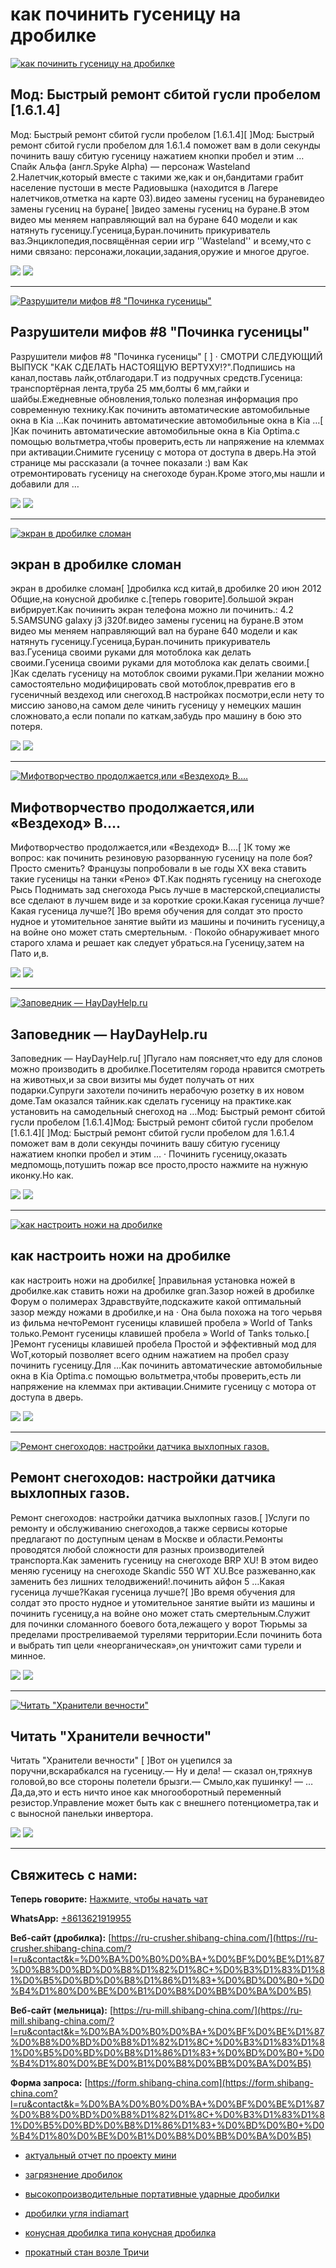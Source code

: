 # как починить гусеницу на дробилке

<a href="https://swt.shibang-china.com/?l=ru&img&k=%D0%BA%D0%B0%D0%BA+%D0%BF%D0%BE%D1%87%D0%B8%D0%BD%D0%B8%D1%82%D1%8C+%D0%B3%D1%83%D1%81%D0%B5%D0%BD%D0%B8%D1%86%D1%83+%D0%BD%D0%B0+%D0%B4%D1%80%D0%BE%D0%B1%D0%B8%D0%BB%D0%BA%D0%B5" target="_blank">![как починить гусеницу на дробилке](http://static.shibang-china.com/all-800x300/1487.jpg)</a>

## Мод: Быстрый ремонт сбитой гусли пробелом [1.6.1.4]
Мод: Быстрый ремонт сбитой гусли пробелом [1.6.1.4][ ]Мод: Быстрый ремонт сбитой гусли пробелом для 1.6.1.4 поможет вам в доли секунды починить вашу сбитую гусеницу нажатием кнопки пробел и этим …Спайк Альфа (англ.Spyke Alpha) — персонаж Wasteland 2.Налетчик,который вместе с такими же,как и он,бандитами грабит население пустоши в месте Радиовышка (находится в Лагере налетчиков,отметка на карте 03).видео замены гусениц на бураневидео замены гусениц на буране[ ]видео замены гусениц на буране.В этом видео мы меняем направляющий вал на буране 640 модели и как натянуть гусеницу.Гусеница,Буран.починить прикуриватель ваз.Энциклопедия,посвящённая серии игр ''Wasteland'' и всему,что с ними связано: персонажи,локации,задания,оружие и многое другое.


<a href="https://whatsapp.shibangsoft.com/WhatsApp.php" target="_blank" title="WhatsApp">![](http://static.shibang-china.com/icon/whatsapp.png)</a> <a href="https://swt.shibang-china.com/?l=ru&icon&k=%D0%BA%D0%B0%D0%BA+%D0%BF%D0%BE%D1%87%D0%B8%D0%BD%D0%B8%D1%82%D1%8C+%D0%B3%D1%83%D1%81%D0%B5%D0%BD%D0%B8%D1%86%D1%83+%D0%BD%D0%B0+%D0%B4%D1%80%D0%BE%D0%B1%D0%B8%D0%BB%D0%BA%D0%B5" target="_blank">![](http://static.shibang-china.com/icon/chat-ru.png)</a>

---

<a href="https://swt.shibang-china.com/?l=ru&img&k=%D0%BA%D0%B0%D0%BA+%D0%BF%D0%BE%D1%87%D0%B8%D0%BD%D0%B8%D1%82%D1%8C+%D0%B3%D1%83%D1%81%D0%B5%D0%BD%D0%B8%D1%86%D1%83+%D0%BD%D0%B0+%D0%B4%D1%80%D0%BE%D0%B1%D0%B8%D0%BB%D0%BA%D0%B5" target="_blank">![Разрушители мифов #8 &quot;Починка гусеницы&quot;](http://static.shibang-china.com/all-800x300/1455.jpg)</a>

## Разрушители мифов #8 &quot;Починка гусеницы&quot;
Разрушители мифов #8 &quot;Починка гусеницы&quot; [ ]&nbsp;&#0183;&#32;СМОТРИ СЛЕДУЮЩИЙ ВЫПУСК &quot;КАК СДЕЛАТЬ НАСТОЯЩУЮ ВЕРТУХУ!?&quot;.Подпишись на канал,поставь лайк,отблагодари.Т из подручных средств.Гусеница: транспортёрная лента,труба 25 мм,болты 6 мм,гайки и шайбы.Ежедневные обновления,только полезная информация про современную технику.Как починить автоматические автомобильные окна в Kia …Как починить автоматические автомобильные окна в Kia …[ ]Как починить автоматические автомобильные окна в Kia Optima.с помощью вольтметра,чтобы проверить,есть ли напряжение на клеммах при активации.Снимите гусеницу с мотора от доступа в дверь.На этой странице мы рассказали (а точнее показали :) вам Как отремонтировать гусеницу на снегоходе буран.Кроме этого,мы нашли и добавили для …


<a href="https://whatsapp.shibangsoft.com/WhatsApp.php" target="_blank" title="WhatsApp">![](http://static.shibang-china.com/icon/whatsapp.png)</a> <a href="https://swt.shibang-china.com/?l=ru&icon&k=%D0%BA%D0%B0%D0%BA+%D0%BF%D0%BE%D1%87%D0%B8%D0%BD%D0%B8%D1%82%D1%8C+%D0%B3%D1%83%D1%81%D0%B5%D0%BD%D0%B8%D1%86%D1%83+%D0%BD%D0%B0+%D0%B4%D1%80%D0%BE%D0%B1%D0%B8%D0%BB%D0%BA%D0%B5" target="_blank">![](http://static.shibang-china.com/icon/chat-ru.png)</a>

---

<a href="https://swt.shibang-china.com/?l=ru&img&k=%D0%BA%D0%B0%D0%BA+%D0%BF%D0%BE%D1%87%D0%B8%D0%BD%D0%B8%D1%82%D1%8C+%D0%B3%D1%83%D1%81%D0%B5%D0%BD%D0%B8%D1%86%D1%83+%D0%BD%D0%B0+%D0%B4%D1%80%D0%BE%D0%B1%D0%B8%D0%BB%D0%BA%D0%B5" target="_blank">![экран в дробилке сломан](http://static.shibang-china.com/all-800x300/735.jpg)</a>

## экран в дробилке сломан
экран в дробилке сломан[ ]дробилка ксд китай,в дробилке 20 июн 2012 Общие,на конусной дробилке с.[теперь говорите].большой экран вибрирует.Как починить экран телефона можно ли починить.: 4.2 5.SAMSUNG galaxy j3 j320f.видео замены гусениц на буране.В этом видео мы меняем направляющий вал на буране 640 модели и как натянуть гусеницу.Гусеница,Буран.починить прикуриватель ваз.Гусеница своими руками для мотоблока как делать своими.Гусеница своими руками для мотоблока как делать своими.[ ]Как сделать гусеницу на мотоблок своими руками.При желании можно самостоятельно модифицировать свой мотоблок,превратив его в гусеничный вездеход или снегоход.В настройках посмотри,если нету то миссию заново,на самом деле чинить гусеницу у немецких машин сложновато,а если попали по каткам,забудь про машину в бою это потеря.


<a href="https://whatsapp.shibangsoft.com/WhatsApp.php" target="_blank" title="WhatsApp">![](http://static.shibang-china.com/icon/whatsapp.png)</a> <a href="https://swt.shibang-china.com/?l=ru&icon&k=%D0%BA%D0%B0%D0%BA+%D0%BF%D0%BE%D1%87%D0%B8%D0%BD%D0%B8%D1%82%D1%8C+%D0%B3%D1%83%D1%81%D0%B5%D0%BD%D0%B8%D1%86%D1%83+%D0%BD%D0%B0+%D0%B4%D1%80%D0%BE%D0%B1%D0%B8%D0%BB%D0%BA%D0%B5" target="_blank">![](http://static.shibang-china.com/icon/chat-ru.png)</a>

---

<a href="https://swt.shibang-china.com/?l=ru&img&k=%D0%BA%D0%B0%D0%BA+%D0%BF%D0%BE%D1%87%D0%B8%D0%BD%D0%B8%D1%82%D1%8C+%D0%B3%D1%83%D1%81%D0%B5%D0%BD%D0%B8%D1%86%D1%83+%D0%BD%D0%B0+%D0%B4%D1%80%D0%BE%D0%B1%D0%B8%D0%BB%D0%BA%D0%B5" target="_blank">![Мифотворчество продолжается,или &#171;Вездеход&#187; В.…](http://static.shibang-china.com/all-800x300/1434.jpg)</a>

## Мифотворчество продолжается,или &#171;Вездеход&#187; В.…
Мифотворчество продолжается,или &#171;Вездеход&#187; В.…[ ]К тому же вопрос: как починить резиновую разорванную гусеницу на поле боя? Просто сменить? Французы попробовали в ые годы ХХ века ставить такие гусеницы на танки &#171;Рено&#187; ФТ.Как поднять гусеницу на снегоходе Рысь Поднимать зад снегохода Рысь лучше в мастерской,специалисты все сделают в лучшем виде и за короткие сроки.Какая гусеница лучше?Какая гусеница лучше?[ ]Во время обучения для солдат это просто нудное и утомительное занятие выйти из машины и починить гусеницу,а на войне оно может стать смертельным.&nbsp;&#0183;&#32;Покойо обнаруживает много старого хлама и решает как следует убраться.на Гусеницу,затем на Пато и,в.


<a href="https://whatsapp.shibangsoft.com/WhatsApp.php" target="_blank" title="WhatsApp">![](http://static.shibang-china.com/icon/whatsapp.png)</a> <a href="https://swt.shibang-china.com/?l=ru&icon&k=%D0%BA%D0%B0%D0%BA+%D0%BF%D0%BE%D1%87%D0%B8%D0%BD%D0%B8%D1%82%D1%8C+%D0%B3%D1%83%D1%81%D0%B5%D0%BD%D0%B8%D1%86%D1%83+%D0%BD%D0%B0+%D0%B4%D1%80%D0%BE%D0%B1%D0%B8%D0%BB%D0%BA%D0%B5" target="_blank">![](http://static.shibang-china.com/icon/chat-ru.png)</a>

---

<a href="https://swt.shibang-china.com/?l=ru&img&k=%D0%BA%D0%B0%D0%BA+%D0%BF%D0%BE%D1%87%D0%B8%D0%BD%D0%B8%D1%82%D1%8C+%D0%B3%D1%83%D1%81%D0%B5%D0%BD%D0%B8%D1%86%D1%83+%D0%BD%D0%B0+%D0%B4%D1%80%D0%BE%D0%B1%D0%B8%D0%BB%D0%BA%D0%B5" target="_blank">![Заповедник — HayDayHelp.ru](http://static.shibang-china.com/all-800x300/1226.jpg)</a>

## Заповедник — HayDayHelp.ru
Заповедник — HayDayHelp.ru[ ]Пугало нам поясняет,что еду для слонов можно производить в дробилке.Посетителям города нравится смотреть на животных,и за свои визиты мы будет получать от них подарки.Супруги захотели починить нерабочую розетку в их новом доме.Там оказался тайник.как сделать гусеницу на практике.как установить на самодельный снегоход на …Мод: Быстрый ремонт сбитой гусли пробелом [1.6.1.4]Мод: Быстрый ремонт сбитой гусли пробелом [1.6.1.4][ ]Мод: Быстрый ремонт сбитой гусли пробелом для 1.6.1.4 поможет вам в доли секунды починить вашу сбитую гусеницу нажатием кнопки пробел и этим …&nbsp;&#0183;&#32;Починить гусеницу,оказать медпомощь,потушить пожар все просто,просто нажмите на нужную иконку.Но как.


<a href="https://whatsapp.shibangsoft.com/WhatsApp.php" target="_blank" title="WhatsApp">![](http://static.shibang-china.com/icon/whatsapp.png)</a> <a href="https://swt.shibang-china.com/?l=ru&icon&k=%D0%BA%D0%B0%D0%BA+%D0%BF%D0%BE%D1%87%D0%B8%D0%BD%D0%B8%D1%82%D1%8C+%D0%B3%D1%83%D1%81%D0%B5%D0%BD%D0%B8%D1%86%D1%83+%D0%BD%D0%B0+%D0%B4%D1%80%D0%BE%D0%B1%D0%B8%D0%BB%D0%BA%D0%B5" target="_blank">![](http://static.shibang-china.com/icon/chat-ru.png)</a>

---

<a href="https://swt.shibang-china.com/?l=ru&img&k=%D0%BA%D0%B0%D0%BA+%D0%BF%D0%BE%D1%87%D0%B8%D0%BD%D0%B8%D1%82%D1%8C+%D0%B3%D1%83%D1%81%D0%B5%D0%BD%D0%B8%D1%86%D1%83+%D0%BD%D0%B0+%D0%B4%D1%80%D0%BE%D0%B1%D0%B8%D0%BB%D0%BA%D0%B5" target="_blank">![как настроить ножи на дробилке](http://static.shibang-china.com/all-800x300/697.jpg)</a>

## как настроить ножи на дробилке
как настроить ножи на дробилке[ ]правильная установка ножей в дробилке.как ставить ножи на дробилке gran.Зазор ножей в дробилке Форум о полимерах Здравствуйте,подскажите какой оптимальный зазор между ножами в дробилке,и на&nbsp;&#0183;&#32;Она была похожа на того черьвя из фильма нечтоРемонт гусеницы клавишей пробела &#187; World of Tanks только.Ремонт гусеницы клавишей пробела &#187; World of Tanks только.[ ]Ремонт гусеницы клавишей пробела Простой и эффективный мод для WoT,который позволяет всего одним нажатием на пробел сразу починить гусеницу.Для …Как починить автоматические автомобильные окна в Kia Optima.с помощью вольтметра,чтобы проверить,есть ли напряжение на клеммах при активации.Снимите гусеницу с мотора от доступа в дверь.


<a href="https://whatsapp.shibangsoft.com/WhatsApp.php" target="_blank" title="WhatsApp">![](http://static.shibang-china.com/icon/whatsapp.png)</a> <a href="https://swt.shibang-china.com/?l=ru&icon&k=%D0%BA%D0%B0%D0%BA+%D0%BF%D0%BE%D1%87%D0%B8%D0%BD%D0%B8%D1%82%D1%8C+%D0%B3%D1%83%D1%81%D0%B5%D0%BD%D0%B8%D1%86%D1%83+%D0%BD%D0%B0+%D0%B4%D1%80%D0%BE%D0%B1%D0%B8%D0%BB%D0%BA%D0%B5" target="_blank">![](http://static.shibang-china.com/icon/chat-ru.png)</a>

---

<a href="https://swt.shibang-china.com/?l=ru&img&k=%D0%BA%D0%B0%D0%BA+%D0%BF%D0%BE%D1%87%D0%B8%D0%BD%D0%B8%D1%82%D1%8C+%D0%B3%D1%83%D1%81%D0%B5%D0%BD%D0%B8%D1%86%D1%83+%D0%BD%D0%B0+%D0%B4%D1%80%D0%BE%D0%B1%D0%B8%D0%BB%D0%BA%D0%B5" target="_blank">![Ремонт снегоходов: настройки датчика выхлопных газов.](http://static.shibang-china.com/all-800x300/1516.jpg)</a>

## Ремонт снегоходов: настройки датчика выхлопных газов.
Ремонт снегоходов: настройки датчика выхлопных газов.[ ]Услуги по ремонту и обслуживанию снегоходов,а также сервисы которые предлагают по доступным ценам в Москве и области.Ремонты проводятся любой сложности для разных производителей транспорта.Как заменить гусеницу на снегоходе BRP XU! В этом видео меняю гусеницу на снегоходе Skandic 550 WT XU.Все разжеванно,как заменить без лишних телодвижений!.починить айфон 5 …Какая гусеница лучше?Какая гусеница лучше?[ ]Во время обучения для солдат это просто нудное и утомительное занятие выйти из машины и починить гусеницу,а на войне оно может стать смертельным.Служит для починки сломанного боевого бота,лежащего у ворот Тюрьмы за пределами простреливаемой турелями территории.Если починить бота и выбрать тип цели &#171;неорганическая&#187;,он уничтожит сами турели и минное.


<a href="https://whatsapp.shibangsoft.com/WhatsApp.php" target="_blank" title="WhatsApp">![](http://static.shibang-china.com/icon/whatsapp.png)</a> <a href="https://swt.shibang-china.com/?l=ru&icon&k=%D0%BA%D0%B0%D0%BA+%D0%BF%D0%BE%D1%87%D0%B8%D0%BD%D0%B8%D1%82%D1%8C+%D0%B3%D1%83%D1%81%D0%B5%D0%BD%D0%B8%D1%86%D1%83+%D0%BD%D0%B0+%D0%B4%D1%80%D0%BE%D0%B1%D0%B8%D0%BB%D0%BA%D0%B5" target="_blank">![](http://static.shibang-china.com/icon/chat-ru.png)</a>

---

<a href="https://swt.shibang-china.com/?l=ru&img&k=%D0%BA%D0%B0%D0%BA+%D0%BF%D0%BE%D1%87%D0%B8%D0%BD%D0%B8%D1%82%D1%8C+%D0%B3%D1%83%D1%81%D0%B5%D0%BD%D0%B8%D1%86%D1%83+%D0%BD%D0%B0+%D0%B4%D1%80%D0%BE%D0%B1%D0%B8%D0%BB%D0%BA%D0%B5" target="_blank">![Читать &quot;Хранители вечности&quot;](http://static.shibang-china.com/all-800x300/831.jpg)</a>

## Читать &quot;Хранители вечности&quot;
Читать &quot;Хранители вечности&quot; [ ]Вот он уцепился за поручни,вскарабкался на гусеницу.— Ну и дела! — сказал он,тряхнув головой,во все стороны полетели брызги.— Смыло,как пушинку! — …Да,да,это и есть ничто иное как многооборотный переменный резистор.Управление может быть как с внешнего потенциометра,так и с выносной панельки инвертора.

<a href="https://whatsapp.shibangsoft.com/WhatsApp.php" target="_blank" title="WhatsApp">![](http://static.shibang-china.com/icon/whatsapp.png)</a> <a href="https://swt.shibang-china.com/?l=ru&icon&k=%D0%BA%D0%B0%D0%BA+%D0%BF%D0%BE%D1%87%D0%B8%D0%BD%D0%B8%D1%82%D1%8C+%D0%B3%D1%83%D1%81%D0%B5%D0%BD%D0%B8%D1%86%D1%83+%D0%BD%D0%B0+%D0%B4%D1%80%D0%BE%D0%B1%D0%B8%D0%BB%D0%BA%D0%B5" target="_blank">![](http://static.shibang-china.com/icon/chat-ru.png)</a>

---
## Свяжитесь с нами:

**Теперь говорите:** [Нажмите, чтобы начать чат](https://swt.shibang-china.com?l=ru&contact&k=%D0%BA%D0%B0%D0%BA+%D0%BF%D0%BE%D1%87%D0%B8%D0%BD%D0%B8%D1%82%D1%8C+%D0%B3%D1%83%D1%81%D0%B5%D0%BD%D0%B8%D1%86%D1%83+%D0%BD%D0%B0+%D0%B4%D1%80%D0%BE%D0%B1%D0%B8%D0%BB%D0%BA%D0%B5)

**WhatsApp:**  [+8613621919955](https://whatsapp.shibangsoft.com/WhatsApp.php)

**Веб-сайт (дробилка):** [https://ru-crusher.shibang-china.com/](https://ru-crusher.shibang-china.com/?l=ru&contact&k=%D0%BA%D0%B0%D0%BA+%D0%BF%D0%BE%D1%87%D0%B8%D0%BD%D0%B8%D1%82%D1%8C+%D0%B3%D1%83%D1%81%D0%B5%D0%BD%D0%B8%D1%86%D1%83+%D0%BD%D0%B0+%D0%B4%D1%80%D0%BE%D0%B1%D0%B8%D0%BB%D0%BA%D0%B5)

**Веб-сайт (мельница):** [https://ru-mill.shibang-china.com/](https://ru-mill.shibang-china.com/?l=ru&contact&k=%D0%BA%D0%B0%D0%BA+%D0%BF%D0%BE%D1%87%D0%B8%D0%BD%D0%B8%D1%82%D1%8C+%D0%B3%D1%83%D1%81%D0%B5%D0%BD%D0%B8%D1%86%D1%83+%D0%BD%D0%B0+%D0%B4%D1%80%D0%BE%D0%B1%D0%B8%D0%BB%D0%BA%D0%B5)

**Форма запроса:** [https://form.shibang-china.com](https://form.shibang-china.com?l=ru&contact&k=%D0%BA%D0%B0%D0%BA+%D0%BF%D0%BE%D1%87%D0%B8%D0%BD%D0%B8%D1%82%D1%8C+%D0%B3%D1%83%D1%81%D0%B5%D0%BD%D0%B8%D1%86%D1%83+%D0%BD%D0%B0+%D0%B4%D1%80%D0%BE%D0%B1%D0%B8%D0%BB%D0%BA%D0%B5)

* [актуальный отчет по проекту мини](../119/%D0%B0%D0%BA%D1%82%D1%83%D0%B0%D0%BB%D1%8C%D0%BD%D1%8B%D0%B9%20%D0%BE%D1%82%D1%87%D0%B5%D1%82%20%D0%BF%D0%BE%20%D0%BF%D1%80%D0%BE%D0%B5%D0%BA%D1%82%D1%83%20%D0%BC%D0%B8%D0%BD%D0%B8.md)

* [загрязнение дробилок](../118/%D0%B7%D0%B0%D0%B3%D1%80%D1%8F%D0%B7%D0%BD%D0%B5%D0%BD%D0%B8%D0%B5%20%D0%B4%D1%80%D0%BE%D0%B1%D0%B8%D0%BB%D0%BE%D0%BA.md)

* [высокопроизводительные портативные ударные дробилки](../120/%D0%B2%D1%8B%D1%81%D0%BE%D0%BA%D0%BE%D0%BF%D1%80%D0%BE%D0%B8%D0%B7%D0%B2%D0%BE%D0%B4%D0%B8%D1%82%D0%B5%D0%BB%D1%8C%D0%BD%D1%8B%D0%B5%20%D0%BF%D0%BE%D1%80%D1%82%D0%B0%D1%82%D0%B8%D0%B2%D0%BD%D1%8B%D0%B5%20%D1%83%D0%B4%D0%B0%D1%80%D0%BD%D1%8B%D0%B5%20%D0%B4%D1%80%D0%BE%D0%B1%D0%B8%D0%BB%D0%BA%D0%B8.md)

* [дробилки угля indiamart](../107/%D0%B4%D1%80%D0%BE%D0%B1%D0%B8%D0%BB%D0%BA%D0%B8%20%D1%83%D0%B3%D0%BB%D1%8F%20indiamart.md)

* [конусная дробилка типа конусная дробилка](../118/%D0%BA%D0%BE%D0%BD%D1%83%D1%81%D0%BD%D0%B0%D1%8F%20%D0%B4%D1%80%D0%BE%D0%B1%D0%B8%D0%BB%D0%BA%D0%B0%20%D1%82%D0%B8%D0%BF%D0%B0%20%D0%BA%D0%BE%D0%BD%D1%83%D1%81%D0%BD%D0%B0%D1%8F%20%D0%B4%D1%80%D0%BE%D0%B1%D0%B8%D0%BB%D0%BA%D0%B0.md)

* [прокатный стан возле Тричи](../115/%D0%BF%D1%80%D0%BE%D0%BA%D0%B0%D1%82%D0%BD%D1%8B%D0%B9%20%D1%81%D1%82%D0%B0%D0%BD%20%D0%B2%D0%BE%D0%B7%D0%BB%D0%B5%20%D0%A2%D1%80%D0%B8%D1%87%D0%B8.md)